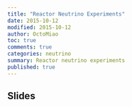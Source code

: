 ```yaml
---
title: "Reactor Neutrino Experiments"
date: 2015-10-12
modified: 2015-10-12
author: OctoMiao
toc: true
comments: true
categories: neutrino
summary: Reactor neutrino experiments
published: true
---
```



## Slides

<script async class="speakerdeck-embed" data-id="7ab50ddf48f3440499af61c6eb65eb87" data-ratio="1.33333333333333" src="//speakerdeck.com/assets/embed.js"></script>
